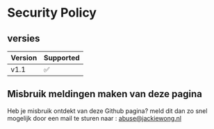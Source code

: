 # Security Policy

## versies 

| Version | Supported          |
| ------- | ------------------ |
| v1.1   | ✅                 |

## Misbruik meldingen maken van deze pagina

Heb je misbruik ontdekt van deze Github pagina?
meld dit dan zo snel mogelijk door een mail te sturen naar : abuse@jackiewong.nl 



